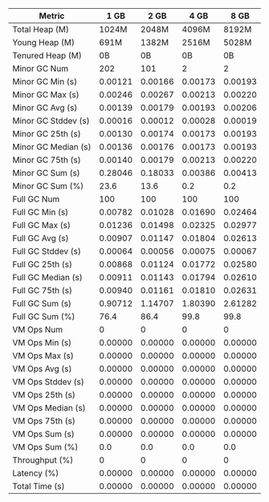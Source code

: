 | Metric | 1 GB | 2 GB | 4 GB | 8 GB |
|------|----|----|----|----|
| Total Heap (M) | 1024M | 2048M | 4096M | 8192M |
| Young Heap (M) | 691M | 1382M | 2516M | 5028M |
| Tenured Heap (M) | 0B | 0B | 0B | 0B |
| Minor GC Num | 202 | 101 | 2 | 2 |
| Minor GC Min (s) | 0.00121 | 0.00166 | 0.00173 | 0.00193 |
| Minor GC Max (s) | 0.00246 | 0.00267 | 0.00213 | 0.00220 |
| Minor GC Avg (s) | 0.00139 | 0.00179 | 0.00193 | 0.00206 |
| Minor GC Stddev (s) | 0.00016 | 0.00012 | 0.00028 | 0.00019 |
| Minor GC 25th (s) | 0.00130 | 0.00174 | 0.00173 | 0.00193 |
| Minor GC Median (s) | 0.00136 | 0.00176 | 0.00173 | 0.00193 |
| Minor GC 75th (s) | 0.00140 | 0.00179 | 0.00213 | 0.00220 |
| Minor GC Sum (s) | 0.28046 | 0.18033 | 0.00386 | 0.00413 |
| Minor GC Sum (%) | 23.6 | 13.6 | 0.2 | 0.2 |
| Full GC Num | 100 | 100 | 100 | 100 |
| Full GC Min (s) | 0.00782 | 0.01028 | 0.01690 | 0.02464 |
| Full GC Max (s) | 0.01236 | 0.01498 | 0.02325 | 0.02977 |
| Full GC Avg (s) | 0.00907 | 0.01147 | 0.01804 | 0.02613 |
| Full GC Stddev (s) | 0.00064 | 0.00056 | 0.00075 | 0.00067 |
| Full GC 25th (s) | 0.00868 | 0.01124 | 0.01772 | 0.02580 |
| Full GC Median (s) | 0.00911 | 0.01143 | 0.01794 | 0.02610 |
| Full GC 75th (s) | 0.00940 | 0.01161 | 0.01810 | 0.02631 |
| Full GC Sum (s) | 0.90712 | 1.14707 | 1.80390 | 2.61282 |
| Full GC Sum (%) | 76.4 | 86.4 | 99.8 | 99.8 |
| VM Ops Num | 0 | 0 | 0 | 0 |
| VM Ops Min (s) | 0.00000 | 0.00000 | 0.00000 | 0.00000 |
| VM Ops Max (s) | 0.00000 | 0.00000 | 0.00000 | 0.00000 |
| VM Ops Avg (s) | 0.00000 | 0.00000 | 0.00000 | 0.00000 |
| VM Ops Stddev (s) | 0.00000 | 0.00000 | 0.00000 | 0.00000 |
| VM Ops 25th (s) | 0.00000 | 0.00000 | 0.00000 | 0.00000 |
| VM Ops Median (s) | 0.00000 | 0.00000 | 0.00000 | 0.00000 |
| VM Ops 75th (s) | 0.00000 | 0.00000 | 0.00000 | 0.00000 |
| VM Ops Sum (s) | 0.00000 | 0.00000 | 0.00000 | 0.00000 |
| VM Ops Sum (%) | 0.0 | 0.0 | 0.0 | 0.0 |
| Throughput (%) | 0 | 0 | 0 | 0 |
| Latency (%) | 0.00000 | 0.00000 | 0.00000 | 0.00000 |
| Total Time (s) | 0.00000 | 0.00000 | 0.00000 | 0.00000 |
